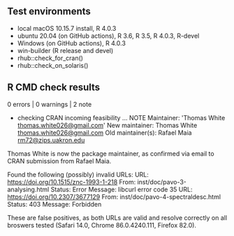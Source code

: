 ## Test environments
* local macOS 10.15.7 install, R 4.0.3
* ubuntu 20.04 (on GitHub actions), R 3.6, R 3.5, R 4.0.3, R-devel
* Windows (on GitHub actions), R 4.0.3
* win-builder (R release and devel)
* rhub::check_for_cran()   
* rhub::check_on_solaris()  

## R CMD check results

0 errors | 0 warnings | 2 note

* checking CRAN incoming feasibility ... NOTE
Maintainer: 'Thomas White <thomas.white026@gmail.com>'
New maintainer:
  Thomas White <thomas.white026@gmail.com>
Old maintainer(s):
  Rafael Maia <rm72@zips.uakron.edu>
  
Thomas White is now the package maintainer, as confirmed via email to CRAN submission from Rafael Maia.

Found the following (possibly) invalid URLs:
  URL: https://doi.org/10.1515/znc-1993-1-218
    From: inst/doc/pavo-3-analysing.html
    Status: Error
    Message: libcurl error code 35
  URL: https://doi.org/10.2307/3677129
    From: inst/doc/pavo-4-spectraldesc.html
    Status: 403
    Message: Forbidden

These are false positives, as both URLs are valid and resolve correctly on all broswers tested (Safari 14.0, Chrome 86.0.4240.111, Firefox 82.0).